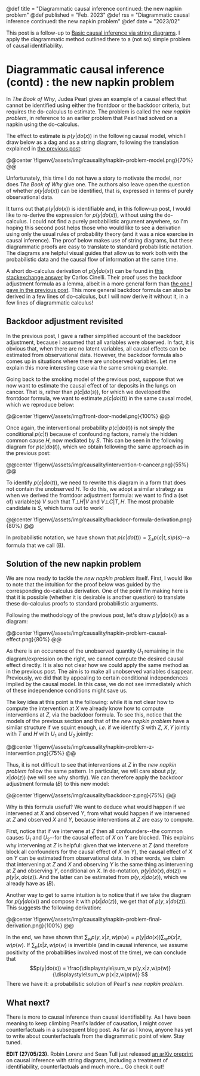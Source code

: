 @def title = "Diagrammatic causal inference continued: the new napkin problem"
@def published = "Feb. 2023" 
@def rss = "Diagrammatic causal inference continued: the new napkin problem"
@def date = "2023/02"

This post is a follow-up to [Basic causal inference via string diagrams](/posts/diagrammatic-causal-inference/). I apply the diagrammatic method outlined there to a (not so) simple problem of causal identifiability.

# Diagrammatic causal inference (contd) : the new napkin problem

In *The Book of Why*, Judea Pearl gives an example of a causal effect that cannot be identified using either the frontdoor or the backdoor criteria, but requires the do-calculus to estimate. The problem is called the *new napkin problem*, in reference to an earlier problem that Pearl had solved on a napkin using the do-calculus. 

The effect to estimate is $p(y|do(x))$ in the following causal model, which I draw below as a dag and as a string diagram, following the translation explained in [the previous post](/posts/diagrammatic-causal-inference/):

@@center
\figenv{/assets/img/causality/napkin-problem-model.png}{70%}
@@

Unfortunately, this time I do not have a story to motivate the model, nor does *The Book of Why* give one. The authors also leave open the question of whether $p(y|do(x))$ can be identified, that is, expressed in terms of purely observational data.

It turns out that $p(y|do(x))$ is identifiable and, in this follow-up post, I would like to re-derive the expression for $p(y|do(x))$, without using the do-calculus. I could not find a purely probabilistic argument anywhere, so I'm hoping this second post helps those who would like to see a derivation using only the usual rules of probability theory (and it was a nice exercise in causal inference). The proof below makes use of string diagrams, but these diagrammatic proofs are easy to translate to standard probabilistic notation. The diagrams are helpful visual guides that allow us to work both with the probabilistic data and the causal flow of information at the same time. 

A short do-calculus derivation of $p(y|do(x))$ can be found in [this stackexchange answer](https://stats.stackexchange.com/questions/514615/do-calculus-for-causal-diagram-7-5-from-the-book-of-why-napkin-problem) by Carlos Cinelli. Their proof uses the backdoor adjustment formula as a lemma, albeit in a more general form than [the one I gave in the previous post](posts/diagrammatic-causal-inference/#backdoor_criterion_conditioning_on_all_confounders). This more general backdoor formula can also be derived in a few lines of do-calculus, but I will now derive it without it, in a few lines of diagrammatic calculus!

## Backdoor adjustment revisited

In the previous post, I gave a rather simplified account of the backdoor adjustment, because I assumed that all variables were observed. In fact, it is obvious that, when there are no latent variables, all causal effects can be estimated from observational data. However, the backdoor formula also comes up in situations where there are unobserved variables. Let me explain this more interesting case via the same smoking example. 

Going back to the smoking model of the previous post, suppose that we now want to estimate the causal effect of tar deposits in the lungs on cancer. That is, rather than $p(c|do(s))$, for which we developed the frontdoor formula, we want to estimate $p(c|do(t))$ in the same causal model, which we reproduce below:

@@center
\figenv{/assets/img/front-door-model.png}{100%}
@@

Once again, the interventional probability $p(c|do(t))$ is not simply the conditional $p(c|t)$ because of confounding factors, namely the hidden common cause $H$, now mediated by $S$. This can be seen in the following diagram for $p(c|do(t))$, which we obtain following the same approach as in the previous post:

@@center
\figenv{/assets/img/causality/intervention-t-cancer.png}{55%}
@@

To identify $p(c|do(t))$, we need to rewrite this diagram in a form that does not contain the unobserved $H$. To do this, we adopt a similar strategy as when we derived the frontdoor adjustment formula: we want to find a (set of) variable(s) $V$ such that $T\bot H|V$ and $V\bot C|T,H$. The most probable candidate is $S$, which turns out to work!

@@center
\figenv{/assets/img/causality/backdoor-formula-derivation.png}{80%}
@@ 

In probabilistic notation, we have shown that $p(c|do(t)) = \displaystyle\sum_s p(c|t,s)p(s)$--a formula that we call (B).



## Solution of the new napkin problem

We are now ready to tackle the *new napkin problem* itself. First, I would like to note that the intuition for the proof below was guided by the corresponding do-calculus derivation. One of the point I'm making here is that it is possible (whether it is desirable is another question) to translate these do-calculus proofs to standard probabilistic arguments.

Following the methodology of the previous post, let's draw $p(y|do(x))$ as a diagram:

@@center
\figenv{/assets/img/causality/napkin-problem-causal-effect.png}{80%}
@@

As there is an occurence of the unobserved quantity $U_1$ remaining in the diagram/expression on the right, we cannot compute the desired causal effect directly. It is also not clear how we could apply the same method as in the previous post. The aim is to make all unobserved variables disappear. Previously, we did that by appealing to certain conditional independences implied by the causal model. In this case, we do not see immediately which of these independence conditions might save us.

The key idea at this point is the following: while it is not clear how to compute the intervention at $X$ we already know how to compute interventions at $Z$, via the backdoor formula. To see this, notice that the models of the previous section and that of the *new napkin problem* have a similar structure if we squint enough, *i.e.* if we identify $S$ with $Z$, $X,Y$ jointly with $T$ and $H$ with $U_1$ and $U_2$ jointly:

@@center
\figenv{/assets/img/causality/napkin-problem-z-intervention.png}{75%}
@@

Thus, it is not difficult to see that interventions at $Z$ in the *new napkin problem* follow the same pattern. In particular, we will care about $p(y,x|do(z))$ (we will see why shortly). We can therefore apply the backdoor adjustment formula $(B)$ to this new model:

@@center
\figenv{/assets/img/causality/backdoor-z.png}{75%}
@@

Why is this formula useful? We want to deduce what would happen if we intervened at $X$ and observed $Y$, from what would happen if we intervened at $Z$ and observed $X$ and $Y$, because interventions at $Z$ are easy to compute. 

First, notice that if we intervene at $Z$ then all confounders--the common causes $U_1$ and $U_2$--for the causal effect of $X$ on $Y$ are blocked. This explains why intervening at $Z$ is helpful: given that we intervene at $Z$ (and therefore block all confounders for the causal effect of $X$ on $Y$), the causal effect of $X$ on $Y$ can be estimated from observational data. In other words, we claim that intervening at $Z$ and $X$ and observing $Y$ is the same thing as intervening at $Z$ and observing $Y$, conditional on $X$. In do-notation, $p(y|do(x),do(z))=p(y|x,do(z))$. And the latter can be estimated from $p(y,x|do(z))$, which we already have as $(B)$.

Another way to get to same intuition is to notice that if we take the diagram for $p(y|do(x))$ and compose it with $p(x|do(z))$, we get that of $p(y,x|do(z))$. This suggests the following derivation:

@@center
\figenv{/assets/img/causality/napkin-problem-final-derivation.png}{100%}
@@

In the end, we have shown that $\displaystyle\sum_w p(y,x|z,w)p(w) = p(y|do(x)) \displaystyle\sum_w p(x|z,w)p(w)$.
If $\displaystyle\sum_p(x|z,w)p(w)$ is invertible (and in causal inference, we assume positivity of the probabilities involved most of the time), we can conclude that
$$p(y|do(x)) = \frac{\displaystyle\sum_w p(y,x|z,w)p(w)}{\displaystyle\sum_w p(x|z,w)p(w)} $$
There we have it: a probabilistic solution of Pearl's *new napkin problem*.

## What next?

There is more to causal inference than causal identifiability. As I have been meaning to keep climbing Pearl's ladder of causation, I might cover counterfactuals in a subsequent blog post. As far as I know, anyone has yet to write about counterfactuals from the diagrammatic point of view. Stay tuned. 

**EDIT (27/05/23).** Robin Lorenz and Sean Tull just released [an arXiv preprint](https://arxiv.org/abs/2304.07638) on causal inference with string diagrams, including a treatment of identifiability,  counterfactuals and much more... Go check it out!  
